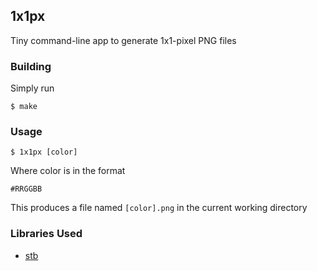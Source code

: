 ## 1x1px
Tiny command-line app to generate 1x1-pixel PNG files

### Building
Simply run

    $ make

### Usage

    $ 1x1px [color]

Where color is in the format

    #RRGGBB

This produces a file named `[color].png` in the current working directory

### Libraries Used

- [stb](https://github.com/nothings/stb)
